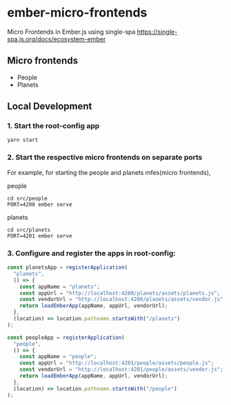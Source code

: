 # ember-micro-frontends

Micro Frontends in Ember.js using single-spa
https://single-spa.js.org/docs/ecosystem-ember

## Micro frontends

- People
- Planets

## Local Development

### 1. Start the root-config app
```
yarn start
```

### 2. Start the respective micro frontends on separate ports
For example, for starting the people and planets mfes(micro frontends),

people
```
cd src/people
PORT=4200 ember serve
```

planets
```
cd src/planets
PORT=4201 ember serve
```

### 3. Configure and register the apps in root-config:
```js
const planetsApp = registerApplication(
  "planets",
  () => {
    const appName = "planets";
    const appUrl = "http://localhost:4200/planets/assets/planets.js";
    const vendorUrl = "http://localhost:4200/planets/assets/vendor.js";
    return loadEmberApp(appName, appUrl, vendorUrl);
  },
  (location) => location.pathname.startsWith("/planets")
);

const peopleApp = registerApplication(
  "people",
  () => {
    const appName = "people";
    const appUrl = "http://localhost:4201/people/assets/people.js";
    const vendorUrl = "http://localhost:4201/people/assets/vendor.js";
    return loadEmberApp(appName, appUrl, vendorUrl);
  },
  (location) => location.pathname.startsWith("/people")
);


```
